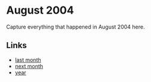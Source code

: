 # August 2004

Capture everything that happened in August 2004 here.

## Links
- [last month](calendar/months/2004-07.md)
- [next month](calendar/months/2004-09.md)
- [year](calendar/years/2004.md)